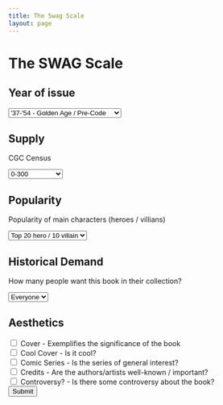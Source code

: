 ```yaml
---
title: The Swag Scale
layout: page
---
```


# The SWAG Scale 

<form markdown="1" action="/submit" method="post">

## Year of issue

<select name="choices" id="choices">
    <option value="5">'37-'54 - Golden Age / Pre-Code </option>
    <option value="4">'55-'62 - Early Silver Age</option>
    <option value="3">'63-'72 - Late Silver / Early Bronze</option>
    <option value="2">'73-'76 - Bronze</option>
    <option value="1">'77+ - Copper / Modern</option>
  </select>

## Supply

CGC Census

<select name="choices" id="choices">
    <option value="5">0-300</option>
    <option value="4">301-700</option>
    <option value="3">701-4000</option>
    <option value="2">4001-8000</option>
    <option value="1">8,001-20,0000</option>
  </select>

## Popularity

Popularity of main characters (heroes / villians)

  <select name="popularity" id="popularity">
    <option value="5">Top 20 hero / 10 villain</option>
    <option value="4">Top 40 hero / 20 villain</option>
    <option value="3">Top 60 / 30 villain</option>
    <option value="2">Top 100 / 50 villain</option>
    <option value="1">Top 150 / 75 villain</option>
  </select>

## Historical Demand

How many people want this book in their collection?

<select name="choices" id="choices">
    <option value="5">Everyone</option>
    <option value="4">Most</option>
    <option value="3">Many</option>
    <option value="2">Some</option>
    <option value="1">Few</option>
  </select>

## Aesthetics

  <input type="checkbox" id="cover" name="cover">
  <label for="cover">Cover - Exemplifies the significance of the book</label><br>
  <input type="checkbox" id="coolCover" name="coolCover">
  <label for="coolCover">Cool Cover - Is it cool?</label><br>
  <input type="checkbox" id="comicSeries" name="comicSeries">
  <label for="comicSeries">Comic Series - Is the series of general interest?</label><br>
  <input type="checkbox" id="credits" name="credits">
  <label for="credits">Credits - Are the authors/artists well-known / important?</label><br>
  <input type="checkbox" id="controversy" name="controversy">
  <label for="controversy">Controversy? - Is there some controversy about the book?</label><br>


  <input type="submit" value="Submit">
</form>
